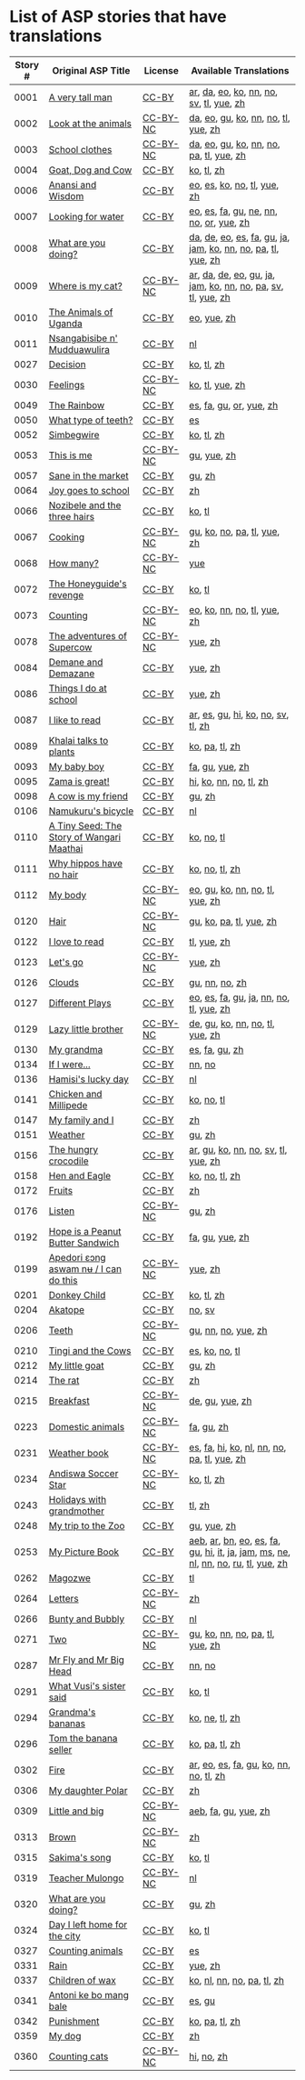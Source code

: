# List of ASP stories that have translations

Story #  | Original ASP Title | License | Available Translations
-------- | ------------------ | ------- | ----------------------
0001 | [A very tall man](http://my.africanstorybook.org/stories/very-tall-man) | [CC-BY](https://creativecommons.org/licenses/by/3.0/) | [ar](https://github.com/global-asp/global-asp/tree/master/ar), [da](https://github.com/global-asp/global-asp/tree/master/da), [eo](https://github.com/global-asp/global-asp/tree/master/eo), [ko](https://github.com/global-asp/global-asp/tree/master/ko), [nn](https://github.com/global-asp/global-asp/tree/master/nn), [no](https://github.com/global-asp/global-asp/tree/master/no), [sv](https://github.com/global-asp/global-asp/tree/master/sv), [tl](https://github.com/global-asp/global-asp/tree/master/tl), [yue](https://github.com/global-asp/global-asp/tree/master/yue), [zh](https://github.com/global-asp/global-asp/tree/master/zh)
0002 | [Look at the animals](http://my.africanstorybook.org/stories/look-animals) | [CC-BY-NC](http://creativecommons.org/licenses/by-nc/3.0/) | [da](https://github.com/global-asp/global-asp/tree/master/da), [eo](https://github.com/global-asp/global-asp/tree/master/eo), [gu](https://github.com/global-asp/global-asp/tree/master/gu), [ko](https://github.com/global-asp/global-asp/tree/master/ko), [nn](https://github.com/global-asp/global-asp/tree/master/nn), [no](https://github.com/global-asp/global-asp/tree/master/no), [tl](https://github.com/global-asp/global-asp/tree/master/tl), [yue](https://github.com/global-asp/global-asp/tree/master/yue), [zh](https://github.com/global-asp/global-asp/tree/master/zh)
0003 | [School clothes](http://my.africanstorybook.org/stories/school-clothes) | [CC-BY-NC](http://creativecommons.org/licenses/by-nc/3.0/) | [da](https://github.com/global-asp/global-asp/tree/master/da), [eo](https://github.com/global-asp/global-asp/tree/master/eo), [gu](https://github.com/global-asp/global-asp/tree/master/gu), [ko](https://github.com/global-asp/global-asp/tree/master/ko), [nn](https://github.com/global-asp/global-asp/tree/master/nn), [no](https://github.com/global-asp/global-asp/tree/master/no), [pa](https://github.com/global-asp/global-asp/tree/master/pa), [tl](https://github.com/global-asp/global-asp/tree/master/tl), [yue](https://github.com/global-asp/global-asp/tree/master/yue), [zh](https://github.com/global-asp/global-asp/tree/master/zh)
0004 | [Goat, Dog and Cow](http://my.africanstorybook.org/stories/goat-dog-and-cow) | [CC-BY](https://creativecommons.org/licenses/by/3.0/) | [ko](https://github.com/global-asp/global-asp/tree/master/ko), [tl](https://github.com/global-asp/global-asp/tree/master/tl), [zh](https://github.com/global-asp/global-asp/tree/master/zh)
0006 | [Anansi and Wisdom](http://my.africanstorybook.org/stories/anansi-and-wisdom) | [CC-BY](https://creativecommons.org/licenses/by/3.0/) | [eo](https://github.com/global-asp/global-asp/tree/master/eo), [es](https://github.com/global-asp/global-asp/tree/master/es), [ko](https://github.com/global-asp/global-asp/tree/master/ko), [no](https://github.com/global-asp/global-asp/tree/master/no), [tl](https://github.com/global-asp/global-asp/tree/master/tl), [yue](https://github.com/global-asp/global-asp/tree/master/yue), [zh](https://github.com/global-asp/global-asp/tree/master/zh)
0007 | [Looking for water](http://my.africanstorybook.org/stories/looking-water) | [CC-BY](https://creativecommons.org/licenses/by/3.0/) | [eo](https://github.com/global-asp/global-asp/tree/master/eo), [es](https://github.com/global-asp/global-asp/tree/master/es), [fa](https://github.com/global-asp/global-asp/tree/master/fa), [gu](https://github.com/global-asp/global-asp/tree/master/gu), [ne](https://github.com/global-asp/global-asp/tree/master/ne), [nn](https://github.com/global-asp/global-asp/tree/master/nn), [no](https://github.com/global-asp/global-asp/tree/master/no), [or](https://github.com/global-asp/global-asp/tree/master/or), [yue](https://github.com/global-asp/global-asp/tree/master/yue), [zh](https://github.com/global-asp/global-asp/tree/master/zh)
0008 | [What are you doing?](http://my.africanstorybook.org/stories/what-are-you-doing) | [CC-BY](https://creativecommons.org/licenses/by/3.0/) | [da](https://github.com/global-asp/global-asp/tree/master/da), [de](https://github.com/global-asp/global-asp/tree/master/de), [eo](https://github.com/global-asp/global-asp/tree/master/eo), [es](https://github.com/global-asp/global-asp/tree/master/es), [fa](https://github.com/global-asp/global-asp/tree/master/fa), [gu](https://github.com/global-asp/global-asp/tree/master/gu), [ja](https://github.com/global-asp/global-asp/tree/master/ja), [jam](https://github.com/global-asp/global-asp/tree/master/jam), [ko](https://github.com/global-asp/global-asp/tree/master/ko), [nn](https://github.com/global-asp/global-asp/tree/master/nn), [no](https://github.com/global-asp/global-asp/tree/master/no), [pa](https://github.com/global-asp/global-asp/tree/master/pa), [tl](https://github.com/global-asp/global-asp/tree/master/tl), [yue](https://github.com/global-asp/global-asp/tree/master/yue), [zh](https://github.com/global-asp/global-asp/tree/master/zh)
0009 | [Where is my cat?](http://my.africanstorybook.org/stories/where-my-cat) | [CC-BY-NC](http://creativecommons.org/licenses/by-nc/3.0/) | [ar](https://github.com/global-asp/global-asp/tree/master/ar), [da](https://github.com/global-asp/global-asp/tree/master/da), [de](https://github.com/global-asp/global-asp/tree/master/de), [eo](https://github.com/global-asp/global-asp/tree/master/eo), [gu](https://github.com/global-asp/global-asp/tree/master/gu), [ja](https://github.com/global-asp/global-asp/tree/master/ja), [jam](https://github.com/global-asp/global-asp/tree/master/jam), [ko](https://github.com/global-asp/global-asp/tree/master/ko), [nn](https://github.com/global-asp/global-asp/tree/master/nn), [no](https://github.com/global-asp/global-asp/tree/master/no), [pa](https://github.com/global-asp/global-asp/tree/master/pa), [sv](https://github.com/global-asp/global-asp/tree/master/sv), [tl](https://github.com/global-asp/global-asp/tree/master/tl), [yue](https://github.com/global-asp/global-asp/tree/master/yue), [zh](https://github.com/global-asp/global-asp/tree/master/zh)
0010 | [The Animals of Uganda](http://my.africanstorybook.org/stories/animals-uganda-7) | [CC-BY](https://creativecommons.org/licenses/by/4.0/) | [eo](https://github.com/global-asp/global-asp/tree/master/eo), [yue](https://github.com/global-asp/global-asp/tree/master/yue), [zh](https://github.com/global-asp/global-asp/tree/master/zh)
0011 | [Nsangabisibe n' Mudduawulira](http://my.africanstorybook.org/stories/nsangabisibe-n%E2%80%99-mudduawulira) | [CC-BY](https://creativecommons.org/licenses/by/4.0/) | [nl](https://github.com/global-asp/global-asp/tree/master/nl)
0027 | [Decision](http://my.africanstorybook.org/stories/decision) | [CC-BY](https://creativecommons.org/licenses/by/4.0/) | [ko](https://github.com/global-asp/global-asp/tree/master/ko), [tl](https://github.com/global-asp/global-asp/tree/master/tl), [zh](https://github.com/global-asp/global-asp/tree/master/zh)
0030 | [Feelings](http://my.africanstorybook.org/stories/feelings) | [CC-BY-NC](http://creativecommons.org/licenses/by-nc/3.0/) | [ko](https://github.com/global-asp/global-asp/tree/master/ko), [tl](https://github.com/global-asp/global-asp/tree/master/tl), [yue](https://github.com/global-asp/global-asp/tree/master/yue), [zh](https://github.com/global-asp/global-asp/tree/master/zh)
0049 | [The Rainbow](http://my.africanstorybook.org/stories/rainbow) | [CC-BY](https://creativecommons.org/licenses/by/3.0/) | [es](https://github.com/global-asp/global-asp/tree/master/es), [fa](https://github.com/global-asp/global-asp/tree/master/fa), [gu](https://github.com/global-asp/global-asp/tree/master/gu), [or](https://github.com/global-asp/global-asp/tree/master/or), [yue](https://github.com/global-asp/global-asp/tree/master/yue), [zh](https://github.com/global-asp/global-asp/tree/master/zh)
0050 | [What type of teeth?](http://my.africanstorybook.org/stories/what-type-teeth) | [CC-BY](https://creativecommons.org/licenses/by/3.0/) | [es](https://github.com/global-asp/global-asp/tree/master/es)
0052 | [Simbegwire](http://my.africanstorybook.org/stories/simbegwire) | [CC-BY](https://creativecommons.org/licenses/by/3.0/) | [ko](https://github.com/global-asp/global-asp/tree/master/ko), [tl](https://github.com/global-asp/global-asp/tree/master/tl), [zh](https://github.com/global-asp/global-asp/tree/master/zh)
0053 | [This is me](http://my.africanstorybook.org/stories/me) | [CC-BY-NC](http://creativecommons.org/licenses/by-nc/3.0/) | [gu](https://github.com/global-asp/global-asp/tree/master/gu), [yue](https://github.com/global-asp/global-asp/tree/master/yue), [zh](https://github.com/global-asp/global-asp/tree/master/zh)
0057 | [Sane in the market](http://my.africanstorybook.org/stories/sane-market) | [CC-BY](https://creativecommons.org/licenses/by/3.0/) | [gu](https://github.com/global-asp/global-asp/tree/master/gu), [zh](https://github.com/global-asp/global-asp/tree/master/zh)
0064 | [Joy goes to school](http://my.africanstorybook.org/stories/joy-goes-school) | [CC-BY](https://creativecommons.org/licenses/by/3.0/) | [zh](https://github.com/global-asp/global-asp/tree/master/zh)
0066 | [Nozibele and the three hairs](http://my.africanstorybook.org/stories/nozibele-and-three-hairs) | [CC-BY](https://creativecommons.org/licenses/by/3.0/) | [ko](https://github.com/global-asp/global-asp/tree/master/ko), [tl](https://github.com/global-asp/global-asp/tree/master/tl)
0067 | [Cooking](http://my.africanstorybook.org/stories/cooking) | [CC-BY-NC](http://creativecommons.org/licenses/by-nc/3.0/) | [gu](https://github.com/global-asp/global-asp/tree/master/gu), [ko](https://github.com/global-asp/global-asp/tree/master/ko), [no](https://github.com/global-asp/global-asp/tree/master/no), [pa](https://github.com/global-asp/global-asp/tree/master/pa), [tl](https://github.com/global-asp/global-asp/tree/master/tl), [yue](https://github.com/global-asp/global-asp/tree/master/yue), [zh](https://github.com/global-asp/global-asp/tree/master/zh)
0068 | [How many?](http://my.africanstorybook.org/stories/how-many) | [CC-BY-NC](http://creativecommons.org/licenses/by-nc/3.0/) | [yue](https://github.com/global-asp/global-asp/tree/master/yue)
0072 | [The Honeyguide's revenge](http://my.africanstorybook.org/stories/honeyguide%E2%80%99s-revenge) | [CC-BY](https://creativecommons.org/licenses/by/3.0/) | [ko](https://github.com/global-asp/global-asp/tree/master/ko), [tl](https://github.com/global-asp/global-asp/tree/master/tl)
0073 | [Counting](http://my.africanstorybook.org/stories/counting) | [CC-BY-NC](http://creativecommons.org/licenses/by-nc/3.0/) | [eo](https://github.com/global-asp/global-asp/tree/master/eo), [ko](https://github.com/global-asp/global-asp/tree/master/ko), [nn](https://github.com/global-asp/global-asp/tree/master/nn), [no](https://github.com/global-asp/global-asp/tree/master/no), [tl](https://github.com/global-asp/global-asp/tree/master/tl), [yue](https://github.com/global-asp/global-asp/tree/master/yue), [zh](https://github.com/global-asp/global-asp/tree/master/zh)
0078 | [The adventures of Supercow](http://my.africanstorybook.org/stories/adventures-supercow) | [CC-BY-NC](http://creativecommons.org/licenses/by-nc/3.0/) | [yue](https://github.com/global-asp/global-asp/tree/master/yue), [zh](https://github.com/global-asp/global-asp/tree/master/zh)
0084 | [Demane and Demazane](http://my.africanstorybook.org/stories/demane-and-demazane) | [CC-BY](https://creativecommons.org/licenses/by/3.0/) | [yue](https://github.com/global-asp/global-asp/tree/master/yue), [zh](https://github.com/global-asp/global-asp/tree/master/zh)
0086 | [Things I do at school](http://my.africanstorybook.org/stories/things-i-do-school-0) | [CC-BY](https://creativecommons.org/licenses/by/4.0/) | [yue](https://github.com/global-asp/global-asp/tree/master/yue), [zh](https://github.com/global-asp/global-asp/tree/master/zh)
0087 | [I like to read](http://my.africanstorybook.org/stories/i-read) | [CC-BY](https://creativecommons.org/licenses/by/3.0/) | [ar](https://github.com/global-asp/global-asp/tree/master/ar), [es](https://github.com/global-asp/global-asp/tree/master/es), [gu](https://github.com/global-asp/global-asp/tree/master/gu), [hi](https://github.com/global-asp/global-asp/tree/master/hi), [ko](https://github.com/global-asp/global-asp/tree/master/ko), [no](https://github.com/global-asp/global-asp/tree/master/no), [sv](https://github.com/global-asp/global-asp/tree/master/sv), [tl](https://github.com/global-asp/global-asp/tree/master/tl), [zh](https://github.com/global-asp/global-asp/tree/master/zh)
0089 | [Khalai talks to plants](http://my.africanstorybook.org/stories/khalai-talks-plants) | [CC-BY](https://creativecommons.org/licenses/by/4.0/) | [ko](https://github.com/global-asp/global-asp/tree/master/ko), [pa](https://github.com/global-asp/global-asp/tree/master/pa), [tl](https://github.com/global-asp/global-asp/tree/master/tl), [zh](https://github.com/global-asp/global-asp/tree/master/zh)
0093 | [My baby boy](http://my.africanstorybook.org/stories/my-baby-boy) | [CC-BY](https://creativecommons.org/licenses/by/4.0/) | [fa](https://github.com/global-asp/global-asp/tree/master/fa), [gu](https://github.com/global-asp/global-asp/tree/master/gu), [yue](https://github.com/global-asp/global-asp/tree/master/yue), [zh](https://github.com/global-asp/global-asp/tree/master/zh)
0095 | [Zama is great!](http://my.africanstorybook.org/stories/zama-great) | [CC-BY](https://creativecommons.org/licenses/by/3.0/) | [hi](https://github.com/global-asp/global-asp/tree/master/hi), [ko](https://github.com/global-asp/global-asp/tree/master/ko), [nn](https://github.com/global-asp/global-asp/tree/master/nn), [no](https://github.com/global-asp/global-asp/tree/master/no), [tl](https://github.com/global-asp/global-asp/tree/master/tl), [zh](https://github.com/global-asp/global-asp/tree/master/zh)
0098 | [A cow is my friend](http://my.africanstorybook.org/stories/cow-my-friend) | [CC-BY](https://creativecommons.org/licenses/by/3.0/) | [gu](https://github.com/global-asp/global-asp/tree/master/gu), [zh](https://github.com/global-asp/global-asp/tree/master/zh)
0106 | [Namukuru's bicycle](http://my.africanstorybook.org/stories/namukuru’s-bicycle) | [CC-BY](https://creativecommons.org/licenses/by/4.0/) | [nl](https://github.com/global-asp/global-asp/tree/master/nl)
0110 | [A Tiny Seed: The Story of Wangari Maathai](http://my.africanstorybook.org/stories/tiny-seed-story-wangari-maathai) | [CC-BY](https://creativecommons.org/licenses/by/4.0/) | [ko](https://github.com/global-asp/global-asp/tree/master/ko), [no](https://github.com/global-asp/global-asp/tree/master/no), [tl](https://github.com/global-asp/global-asp/tree/master/tl)
0111 | [Why hippos have no hair](http://my.africanstorybook.org/stories/why-hippos-have-no-hair) | [CC-BY](https://creativecommons.org/licenses/by/3.0/) | [ko](https://github.com/global-asp/global-asp/tree/master/ko), [no](https://github.com/global-asp/global-asp/tree/master/no), [tl](https://github.com/global-asp/global-asp/tree/master/tl), [zh](https://github.com/global-asp/global-asp/tree/master/zh)
0112 | [My body](http://my.africanstorybook.org/stories/my-body) | [CC-BY-NC](http://creativecommons.org/licenses/by-nc/3.0/) | [eo](https://github.com/global-asp/global-asp/tree/master/eo), [gu](https://github.com/global-asp/global-asp/tree/master/gu), [ko](https://github.com/global-asp/global-asp/tree/master/ko), [nn](https://github.com/global-asp/global-asp/tree/master/nn), [no](https://github.com/global-asp/global-asp/tree/master/no), [tl](https://github.com/global-asp/global-asp/tree/master/tl), [yue](https://github.com/global-asp/global-asp/tree/master/yue), [zh](https://github.com/global-asp/global-asp/tree/master/zh)
0120 | [Hair](http://my.africanstorybook.org/stories/hair) | [CC-BY-NC](http://creativecommons.org/licenses/by-nc/3.0/) | [gu](https://github.com/global-asp/global-asp/tree/master/gu), [ko](https://github.com/global-asp/global-asp/tree/master/ko), [pa](https://github.com/global-asp/global-asp/tree/master/pa), [tl](https://github.com/global-asp/global-asp/tree/master/tl), [yue](https://github.com/global-asp/global-asp/tree/master/yue), [zh](https://github.com/global-asp/global-asp/tree/master/zh)
0122 | [I love to read](http://my.africanstorybook.org/stories/i-love-read) | [CC-BY](https://creativecommons.org/licenses/by/3.0/) | [tl](https://github.com/global-asp/global-asp/tree/master/tl), [yue](https://github.com/global-asp/global-asp/tree/master/yue), [zh](https://github.com/global-asp/global-asp/tree/master/zh)
0123 | [Let's go](http://my.africanstorybook.org/stories/lets-go) | [CC-BY-NC](http://creativecommons.org/licenses/by-nc/3.0/) | [yue](https://github.com/global-asp/global-asp/tree/master/yue), [zh](https://github.com/global-asp/global-asp/tree/master/zh)
0126 | [Clouds](http://my.africanstorybook.org/stories/clouds) | [CC-BY](https://creativecommons.org/licenses/by/3.0/) | [gu](https://github.com/global-asp/global-asp/tree/master/gu), [nn](https://github.com/global-asp/global-asp/tree/master/nn), [no](https://github.com/global-asp/global-asp/tree/master/no), [zh](https://github.com/global-asp/global-asp/tree/master/zh)
0127 | [Different Plays](http://my.africanstorybook.org/stories/different-plays) | [CC-BY](https://creativecommons.org/licenses/by/4.0/) | [eo](https://github.com/global-asp/global-asp/tree/master/eo), [es](https://github.com/global-asp/global-asp/tree/master/es), [fa](https://github.com/global-asp/global-asp/tree/master/fa), [gu](https://github.com/global-asp/global-asp/tree/master/gu), [ja](https://github.com/global-asp/global-asp/tree/master/ja), [nn](https://github.com/global-asp/global-asp/tree/master/nn), [no](https://github.com/global-asp/global-asp/tree/master/no), [tl](https://github.com/global-asp/global-asp/tree/master/tl), [yue](https://github.com/global-asp/global-asp/tree/master/yue), [zh](https://github.com/global-asp/global-asp/tree/master/zh)
0129 | [Lazy little brother](http://my.africanstorybook.org/stories/lazy-little-brother) | [CC-BY-NC](http://creativecommons.org/licenses/by-nc/3.0/) | [de](https://github.com/global-asp/global-asp/tree/master/de), [gu](https://github.com/global-asp/global-asp/tree/master/gu), [ko](https://github.com/global-asp/global-asp/tree/master/ko), [nn](https://github.com/global-asp/global-asp/tree/master/nn), [no](https://github.com/global-asp/global-asp/tree/master/no), [tl](https://github.com/global-asp/global-asp/tree/master/tl), [yue](https://github.com/global-asp/global-asp/tree/master/yue), [zh](https://github.com/global-asp/global-asp/tree/master/zh)
0130 | [My grandma](http://my.africanstorybook.org/stories/my-grandma) | [CC-BY](https://creativecommons.org/licenses/by/3.0/) | [es](https://github.com/global-asp/global-asp/tree/master/es), [fa](https://github.com/global-asp/global-asp/tree/master/fa), [gu](https://github.com/global-asp/global-asp/tree/master/gu), [zh](https://github.com/global-asp/global-asp/tree/master/zh)
0134 | [If I were...](http://my.africanstorybook.org/stories/if-i-were) | [CC-BY](https://creativecommons.org/licenses/by/3.0/) | [nn](https://github.com/global-asp/global-asp/tree/master/nn), [no](https://github.com/global-asp/global-asp/tree/master/no)
0136 | [Hamisi's lucky day](http://my.africanstorybook.org/stories/hamisis-lucky-day) | [CC-BY](https://creativecommons.org/licenses/by/3.0/) | [nl](https://github.com/global-asp/global-asp/tree/master/nl)
0141 | [Chicken and Millipede](http://my.africanstorybook.org/stories/chicken-and-millipede) | [CC-BY](https://creativecommons.org/licenses/by/3.0/) | [ko](https://github.com/global-asp/global-asp/tree/master/ko), [no](https://github.com/global-asp/global-asp/tree/master/no), [tl](https://github.com/global-asp/global-asp/tree/master/tl)
0147 | [My family and I](http://my.africanstorybook.org/stories/my-family-and-i) | [CC-BY](https://creativecommons.org/licenses/by/3.0/) | [zh](https://github.com/global-asp/global-asp/tree/master/zh)
0151 | [Weather](http://my.africanstorybook.org/stories/weather-0) | [CC-BY](https://creativecommons.org/licenses/by/3.0/) | [gu](https://github.com/global-asp/global-asp/tree/master/gu), [zh](https://github.com/global-asp/global-asp/tree/master/zh)
0156 | [The hungry crocodile](http://my.africanstorybook.org/stories/hungry-crocodile) | [CC-BY](https://creativecommons.org/licenses/by/3.0/) | [ar](https://github.com/global-asp/global-asp/tree/master/ar), [gu](https://github.com/global-asp/global-asp/tree/master/gu), [ko](https://github.com/global-asp/global-asp/tree/master/ko), [nn](https://github.com/global-asp/global-asp/tree/master/nn), [no](https://github.com/global-asp/global-asp/tree/master/no), [sv](https://github.com/global-asp/global-asp/tree/master/sv), [tl](https://github.com/global-asp/global-asp/tree/master/tl), [yue](https://github.com/global-asp/global-asp/tree/master/yue), [zh](https://github.com/global-asp/global-asp/tree/master/zh)
0158 | [Hen and Eagle](http://my.africanstorybook.org/stories/hen-and-eagle) | [CC-BY](https://creativecommons.org/licenses/by/3.0/) | [ko](https://github.com/global-asp/global-asp/tree/master/ko), [no](https://github.com/global-asp/global-asp/tree/master/no), [tl](https://github.com/global-asp/global-asp/tree/master/tl), [zh](https://github.com/global-asp/global-asp/tree/master/zh)
0172 | [Fruits](http://my.africanstorybook.org/stories/fruits) | [CC-BY](https://creativecommons.org/licenses/by/3.0/) | [zh](https://github.com/global-asp/global-asp/tree/master/zh)
0176 | [Listen](http://my.africanstorybook.org/stories/listen) | [CC-BY-NC](http://creativecommons.org/licenses/by-nc/3.0/) | [gu](https://github.com/global-asp/global-asp/tree/master/gu), [zh](https://github.com/global-asp/global-asp/tree/master/zh)
0192 | [Hope is a Peanut Butter Sandwich](http://my.africanstorybook.org/stories/hope-peanut-butter-sandwich) | [CC-BY](https://creativecommons.org/licenses/by/3.0/) | [fa](https://github.com/global-asp/global-asp/tree/master/fa), [gu](https://github.com/global-asp/global-asp/tree/master/gu), [yue](https://github.com/global-asp/global-asp/tree/master/yue), [zh](https://github.com/global-asp/global-asp/tree/master/zh)
0199 | [Apedori ɛɔng aswam nʉ / I can do this](http://my.africanstorybook.org/stories/apedori-%C9%9B%C9%94ng-aswam-n%CA%89-i-can-do) | [CC-BY-NC](http://creativecommons.org/licenses/by-nc/3.0/) | [yue](https://github.com/global-asp/global-asp/tree/master/yue), [zh](https://github.com/global-asp/global-asp/tree/master/zh)
0201 | [Donkey Child](http://my.africanstorybook.org/stories/donkey-child) | [CC-BY](https://creativecommons.org/licenses/by/4.0/) | [ko](https://github.com/global-asp/global-asp/tree/master/ko), [tl](https://github.com/global-asp/global-asp/tree/master/tl), [zh](https://github.com/global-asp/global-asp/tree/master/zh)
0204 | [Akatope](http://my.africanstorybook.org/stories/akatope) | [CC-BY](https://creativecommons.org/licenses/by/3.0/) | [no](https://github.com/global-asp/global-asp/tree/master/no), [sv](https://github.com/global-asp/global-asp/tree/master/sv)
0206 | [Teeth](http://my.africanstorybook.org/stories/teeth) | [CC-BY-NC](http://creativecommons.org/licenses/by-nc/3.0/) | [gu](https://github.com/global-asp/global-asp/tree/master/gu), [nn](https://github.com/global-asp/global-asp/tree/master/nn), [no](https://github.com/global-asp/global-asp/tree/master/no), [yue](https://github.com/global-asp/global-asp/tree/master/yue), [zh](https://github.com/global-asp/global-asp/tree/master/zh)
0210 | [Tingi and the Cows](http://my.africanstorybook.org/stories/tingi-and-cows) | [CC-BY](https://creativecommons.org/licenses/by/3.0/) | [es](https://github.com/global-asp/global-asp/tree/master/es), [ko](https://github.com/global-asp/global-asp/tree/master/ko), [no](https://github.com/global-asp/global-asp/tree/master/no), [tl](https://github.com/global-asp/global-asp/tree/master/tl)
0212 | [My little goat](http://my.africanstorybook.org/stories/my-little-goat) | [CC-BY](https://creativecommons.org/licenses/by/4.0/) | [gu](https://github.com/global-asp/global-asp/tree/master/gu), [zh](https://github.com/global-asp/global-asp/tree/master/zh)
0214 | [The rat](http://my.africanstorybook.org/stories/rat) | [CC-BY](https://creativecommons.org/licenses/by/3.0/) | [zh](https://github.com/global-asp/global-asp/tree/master/zh)
0215 | [Breakfast](http://my.africanstorybook.org/stories/breakfast) | [CC-BY-NC](http://creativecommons.org/licenses/by-nc/3.0/) | [de](https://github.com/global-asp/global-asp/tree/master/de), [gu](https://github.com/global-asp/global-asp/tree/master/gu), [yue](https://github.com/global-asp/global-asp/tree/master/yue), [zh](https://github.com/global-asp/global-asp/tree/master/zh)
0223 | [Domestic animals](http://my.africanstorybook.org/stories/domestic-animals) | [CC-BY-NC](http://creativecommons.org/licenses/by-nc/3.0/) | [fa](https://github.com/global-asp/global-asp/tree/master/fa), [gu](https://github.com/global-asp/global-asp/tree/master/gu), [zh](https://github.com/global-asp/global-asp/tree/master/zh)
0231 | [Weather book](http://my.africanstorybook.org/stories/weather-book) | [CC-BY-NC](http://creativecommons.org/licenses/by-nc/3.0/) | [es](https://github.com/global-asp/global-asp/tree/master/es), [fa](https://github.com/global-asp/global-asp/tree/master/fa), [hi](https://github.com/global-asp/global-asp/tree/master/hi), [ko](https://github.com/global-asp/global-asp/tree/master/ko), [nl](https://github.com/global-asp/global-asp/tree/master/nl), [nn](https://github.com/global-asp/global-asp/tree/master/nn), [no](https://github.com/global-asp/global-asp/tree/master/no), [pa](https://github.com/global-asp/global-asp/tree/master/pa), [tl](https://github.com/global-asp/global-asp/tree/master/tl), [yue](https://github.com/global-asp/global-asp/tree/master/yue), [zh](https://github.com/global-asp/global-asp/tree/master/zh)
0234 | [Andiswa Soccer Star](http://my.africanstorybook.org/stories/andiswa-soccer-star) | [CC-BY-NC](http://creativecommons.org/licenses/by-nc/3.0/) | [ko](https://github.com/global-asp/global-asp/tree/master/ko), [tl](https://github.com/global-asp/global-asp/tree/master/tl), [zh](https://github.com/global-asp/global-asp/tree/master/zh)
0243 | [Holidays with grandmother](http://my.africanstorybook.org/stories/holidays-grandmother) | [CC-BY](https://creativecommons.org/licenses/by/4.0/) | [tl](https://github.com/global-asp/global-asp/tree/master/tl), [zh](https://github.com/global-asp/global-asp/tree/master/zh)
0248 | [My trip to the Zoo](http://my.africanstorybook.org/stories/my-trip-zoo) | [CC-BY](https://creativecommons.org/licenses/by/4.0/) | [gu](https://github.com/global-asp/global-asp/tree/master/gu), [yue](https://github.com/global-asp/global-asp/tree/master/yue), [zh](https://github.com/global-asp/global-asp/tree/master/zh)
0253 | [My Picture Book](http://my.africanstorybook.org/stories/my-picture-book-0) | [CC-BY](https://creativecommons.org/licenses/by/4.0/) | [aeb](https://github.com/global-asp/global-asp/tree/master/aeb), [ar](https://github.com/global-asp/global-asp/tree/master/ar), [bn](https://github.com/global-asp/global-asp/tree/master/bn), [eo](https://github.com/global-asp/global-asp/tree/master/eo), [es](https://github.com/global-asp/global-asp/tree/master/es), [fa](https://github.com/global-asp/global-asp/tree/master/fa), [gu](https://github.com/global-asp/global-asp/tree/master/gu), [hi](https://github.com/global-asp/global-asp/tree/master/hi), [it](https://github.com/global-asp/global-asp/tree/master/it), [ja](https://github.com/global-asp/global-asp/tree/master/ja), [jam](https://github.com/global-asp/global-asp/tree/master/jam), [ms](https://github.com/global-asp/global-asp/tree/master/ms), [ne](https://github.com/global-asp/global-asp/tree/master/ne), [nl](https://github.com/global-asp/global-asp/tree/master/nl), [nn](https://github.com/global-asp/global-asp/tree/master/nn), [no](https://github.com/global-asp/global-asp/tree/master/no), [ru](https://github.com/global-asp/global-asp/tree/master/ru), [tl](https://github.com/global-asp/global-asp/tree/master/tl), [yue](https://github.com/global-asp/global-asp/tree/master/yue), [zh](https://github.com/global-asp/global-asp/tree/master/zh)
0262 | [Magozwe](http://my.africanstorybook.org/stories/magozwe-0) | [CC-BY](https://creativecommons.org/licenses/by/4.0/) | [tl](https://github.com/global-asp/global-asp/tree/master/tl)
0264 | [Letters](http://my.africanstorybook.org/stories/letters) | [CC-BY-NC](http://creativecommons.org/licenses/by-nc/3.0/) | [zh](https://github.com/global-asp/global-asp/tree/master/zh)
0266 | [Bunty and Bubbly](http://my.africanstorybook.org/stories/bunty-and-bubbly) | [CC-BY](https://creativecommons.org/licenses/by/3.0/) | [nl](https://github.com/global-asp/global-asp/tree/master/nl)
0271 | [Two](http://my.africanstorybook.org/stories/two) | [CC-BY-NC](http://creativecommons.org/licenses/by-nc/3.0/) | [gu](https://github.com/global-asp/global-asp/tree/master/gu), [ko](https://github.com/global-asp/global-asp/tree/master/ko), [nn](https://github.com/global-asp/global-asp/tree/master/nn), [no](https://github.com/global-asp/global-asp/tree/master/no), [pa](https://github.com/global-asp/global-asp/tree/master/pa), [tl](https://github.com/global-asp/global-asp/tree/master/tl), [yue](https://github.com/global-asp/global-asp/tree/master/yue), [zh](https://github.com/global-asp/global-asp/tree/master/zh)
0287 | [Mr Fly and Mr Big Head](http://my.africanstorybook.org/stories/mr-fly-and-mr-big-head) | [CC-BY](https://creativecommons.org/licenses/by/3.0/) | [nn](https://github.com/global-asp/global-asp/tree/master/nn), [no](https://github.com/global-asp/global-asp/tree/master/no)
0291 | [What Vusi's sister said](http://my.africanstorybook.org/stories/what-vusis-sister-said) | [CC-BY](https://creativecommons.org/licenses/by/3.0/) | [ko](https://github.com/global-asp/global-asp/tree/master/ko), [tl](https://github.com/global-asp/global-asp/tree/master/tl)
0294 | [Grandma's bananas](http://my.africanstorybook.org/stories/grandma%E2%80%99s-bananas) | [CC-BY](https://creativecommons.org/licenses/by/3.0/) | [ko](https://github.com/global-asp/global-asp/tree/master/ko), [ne](https://github.com/global-asp/global-asp/tree/master/ne), [tl](https://github.com/global-asp/global-asp/tree/master/tl), [zh](https://github.com/global-asp/global-asp/tree/master/zh)
0296 | [Tom the banana seller](http://my.africanstorybook.org/stories/tom-banana-seller) | [CC-BY](https://creativecommons.org/licenses/by/4.0/) | [ko](https://github.com/global-asp/global-asp/tree/master/ko), [pa](https://github.com/global-asp/global-asp/tree/master/pa), [tl](https://github.com/global-asp/global-asp/tree/master/tl), [zh](https://github.com/global-asp/global-asp/tree/master/zh)
0302 | [Fire](http://my.africanstorybook.org/stories/fire) | [CC-BY](https://creativecommons.org/licenses/by/3.0/) | [ar](https://github.com/global-asp/global-asp/tree/master/ar), [eo](https://github.com/global-asp/global-asp/tree/master/eo), [es](https://github.com/global-asp/global-asp/tree/master/es), [fa](https://github.com/global-asp/global-asp/tree/master/fa), [gu](https://github.com/global-asp/global-asp/tree/master/gu), [ko](https://github.com/global-asp/global-asp/tree/master/ko), [nn](https://github.com/global-asp/global-asp/tree/master/nn), [no](https://github.com/global-asp/global-asp/tree/master/no), [tl](https://github.com/global-asp/global-asp/tree/master/tl), [zh](https://github.com/global-asp/global-asp/tree/master/zh)
0306 | [My daughter Polar](http://my.africanstorybook.org/stories/my-daughter-polar) | [CC-BY](https://creativecommons.org/licenses/by/3.0/) | [zh](https://github.com/global-asp/global-asp/tree/master/zh)
0309 | [Little and big](http://my.africanstorybook.org/stories/little-and-big) | [CC-BY-NC](http://creativecommons.org/licenses/by-nc/3.0/) | [aeb](https://github.com/global-asp/global-asp/tree/master/aeb), [fa](https://github.com/global-asp/global-asp/tree/master/fa), [gu](https://github.com/global-asp/global-asp/tree/master/gu), [yue](https://github.com/global-asp/global-asp/tree/master/yue), [zh](https://github.com/global-asp/global-asp/tree/master/zh)
0313 | [Brown](http://my.africanstorybook.org/stories/brown) | [CC-BY-NC](http://creativecommons.org/licenses/by-nc/3.0/) | [zh](https://github.com/global-asp/global-asp/tree/master/zh)
0315 | [Sakima's song](http://my.africanstorybook.org/stories/sakima%E2%80%99s-song) | [CC-BY](https://creativecommons.org/licenses/by/4.0/) | [ko](https://github.com/global-asp/global-asp/tree/master/ko), [tl](https://github.com/global-asp/global-asp/tree/master/tl)
0319 | [Teacher Mulongo](http://my.africanstorybook.org/stories/teacher-mulongo) | [CC-BY-NC](http://creativecommons.org/licenses/by-nc/3.0/) | [nl](https://github.com/global-asp/global-asp/tree/master/nl)
0320 | [What are you doing?](http://my.africanstorybook.org/stories/what-are-you-doing-1) | [CC-BY](https://creativecommons.org/licenses/by/3.0/) | [gu](https://github.com/global-asp/global-asp/tree/master/gu), [zh](https://github.com/global-asp/global-asp/tree/master/zh)
0324 | [Day I left home for the city](http://my.africanstorybook.org/stories/day-i-left-home-city) | [CC-BY](https://creativecommons.org/licenses/by/4.0/) | [ko](https://github.com/global-asp/global-asp/tree/master/ko), [tl](https://github.com/global-asp/global-asp/tree/master/tl)
0327 | [Counting animals](http://my.africanstorybook.org/stories/counting-animals) | [CC-BY](https://creativecommons.org/licenses/by/3.0/) | [es](https://github.com/global-asp/global-asp/tree/master/es)
0331 | [Rain](http://my.africanstorybook.org/stories/rain) | [CC-BY](https://creativecommons.org/licenses/by/3.0/) | [yue](https://github.com/global-asp/global-asp/tree/master/yue), [zh](https://github.com/global-asp/global-asp/tree/master/zh)
0337 | [Children of wax](http://my.africanstorybook.org/stories/children-wax) | [CC-BY](https://creativecommons.org/licenses/by/3.0/) | [ko](https://github.com/global-asp/global-asp/tree/master/ko), [nl](https://github.com/global-asp/global-asp/tree/master/nl), [nn](https://github.com/global-asp/global-asp/tree/master/nn), [no](https://github.com/global-asp/global-asp/tree/master/no), [pa](https://github.com/global-asp/global-asp/tree/master/pa), [tl](https://github.com/global-asp/global-asp/tree/master/tl), [zh](https://github.com/global-asp/global-asp/tree/master/zh)
0341 | [Antoni ke bo mang bale](http://my.africanstorybook.org/stories/antoni-ke-bo-mang-bale-0) | [CC-BY](https://creativecommons.org/licenses/by/3.0/) | [es](https://github.com/global-asp/global-asp/tree/master/es), [gu](https://github.com/global-asp/global-asp/tree/master/gu)
0342 | [Punishment](http://my.africanstorybook.org/stories/punishment) | [CC-BY](https://creativecommons.org/licenses/by/3.0/) | [ko](https://github.com/global-asp/global-asp/tree/master/ko), [pa](https://github.com/global-asp/global-asp/tree/master/pa), [tl](https://github.com/global-asp/global-asp/tree/master/tl), [zh](https://github.com/global-asp/global-asp/tree/master/zh)
0359 | [My dog](http://my.africanstorybook.org/stories/my-dog-0) | [CC-BY](https://creativecommons.org/licenses/by/3.0/) | [zh](https://github.com/global-asp/global-asp/tree/master/zh)
0360 | [Counting cats](http://my.africanstorybook.org/stories/counting-cats) | [CC-BY-NC](http://creativecommons.org/licenses/by-nc/4.0/) | [hi](https://github.com/global-asp/global-asp/tree/master/hi), [no](https://github.com/global-asp/global-asp/tree/master/no), [zh](https://github.com/global-asp/global-asp/tree/master/zh)
